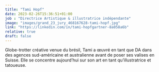 ```yaml
---
title: "Tami Hopf"
date: 2023-02-26T15:36:51+01:00
job : "Directrice Artistique & illustratrice indépendante"
image: "images/grand_23_jury_468167628-tami-hopf.jpg"
link: "https://linkedin.com/in/tami-hopfgartner-8a058a6b"
relative: true
draft: false
---
```

Globe-trotter créative venue du brésil, Tami a œuvré en tant que DA dans des agences sud-américaine et australienne avant de poser ses valises en Suisse. Elle se concentre aujourd’hui sur son art en tant qu’illustratrice et tatoueuse. 